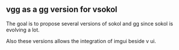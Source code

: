 ## vgg as a gg version for vsokol

The goal is to propose several versions of sokol and gg since sokol is evolving a lot.

Also these versions allows the integration of imgui beside v ui.